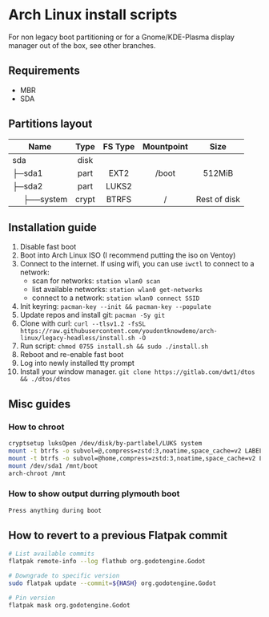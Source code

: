 # Arch Linux install scripts
For non legacy boot partitioning or for a Gnome/KDE-Plasma display manager out of the box, see other branches.

## Requirements
- MBR
- SDA

## Partitions layout
| Name                                                 | Type  | FS Type | Mountpoint |      Size     |
| ---------------------------------------------------- | :---: | :-----: | :--------: | :-----------: |
| sda                                                  | disk  |         |            |               |
| ├─sda1                                               | part  |  EXT2   |    /boot   |    512MiB     |
| ├─sda2                                               | part  |  LUKS2  |            |               |
| &nbsp;&nbsp;&nbsp;&nbsp;&nbsp;├──system              | crypt |  BTRFS  |     /      |  Rest of disk |

## Installation guide
1. Disable fast boot
2. Boot into Arch Linux ISO (I recommend putting the iso on Ventoy)
3. Connect to the internet. If using wifi, you can use `iwctl` to connect to a network:
   - scan for networks: `station wlan0 scan`
   - list available networks: `station wlan0 get-networks`
   - connect to a network: `station wlan0 connect SSID`
4. Init keyring: `pacman-key --init && pacman-key --populate`
5. Update repos and install git: `pacman -Sy git`
6. Clone with curl: `curl --tlsv1.2 -fsSL https://raw.githubusercontent.com/youdontknowdemo/arch-linux/legacy-headless/install.sh -O`
7. Run script: `chmod 0755 install.sh && sudo ./install.sh`
8. Reboot and re-enable fast boot
9. Log into newly installed tty prompt
10. Install your window manager. `git clone https://gitlab.com/dwt1/dtos && ./dtos/dtos`

## Misc guides
### How to chroot
```bash
cryptsetup luksOpen /dev/disk/by-partlabel/LUKS system
mount -t btrfs -o subvol=@,compress=zstd:3,noatime,space_cache=v2 LABEL=system /mnt
mount -t btrfs -o subvol=@home,compress=zstd:3,noatime,space_cache=v2 LABEL=system /mnt/home
mount /dev/sda1 /mnt/boot
arch-chroot /mnt
```

### How to show output durring plymouth boot
```bash
Press anything during boot
```

## How to revert to a previous Flatpak commit
```bash
# List available commits
flatpak remote-info --log flathub org.godotengine.Godot

# Downgrade to specific version
sudo flatpak update --commit=${HASH} org.godotengine.Godot

# Pin version
flatpak mask org.godotengine.Godot
```
